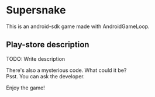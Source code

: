 # Supersnake

This is an android-sdk game made with AndroidGameLoop.

## Play-store description

TODO: Write description

There's also a mysterious code. What could it be?  
Psst. You can ask the developer.  

Enjoy the game!